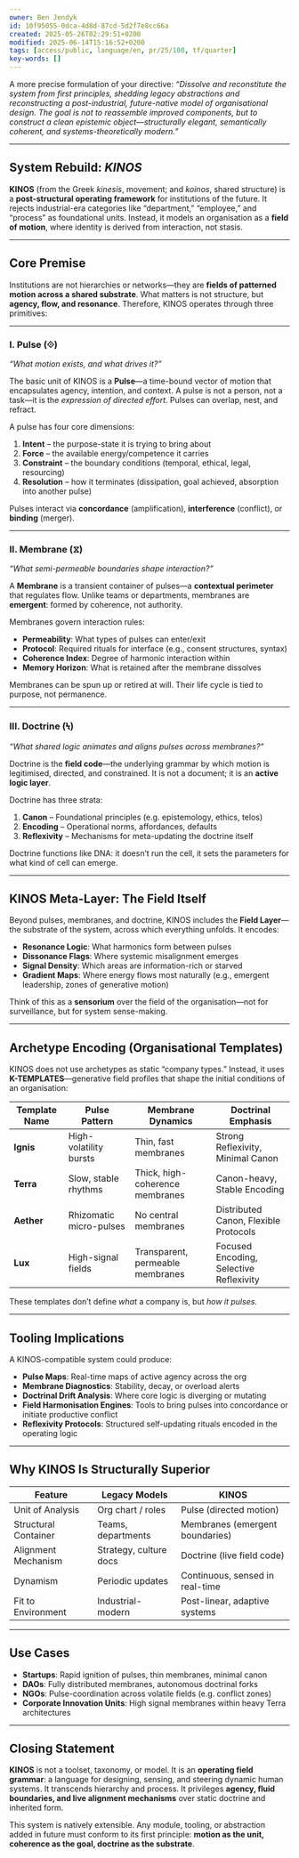 ```yaml
---
owner: Ben Jendyk
id: 10f95055-0dca-4d8d-87cd-5d2f7e8cc66a
created: 2025-05-26T02:29:51+0200
modified: 2025-06-14T15:16:52+0200
tags: [access/public, language/en, pr/25/100, tf/quarter]
key-words: []
---
```


A more precise formulation of your directive:
*“Dissolve and reconstitute the system from first principles, shedding legacy abstractions and reconstructing a post-industrial, future-native model of organisational design. The goal is not to reassemble improved components, but to construct a clean epistemic object—structurally elegant, semantically coherent, and systems-theoretically modern.”*

---

## **System Rebuild: *KINOS***

**KINOS** (from the Greek *kinesis*, movement; and *koinos*, shared structure) is a **post-structural operating framework** for institutions of the future. It rejects industrial-era categories like “department,” “employee,” and “process” as foundational units. Instead, it models an organisation as a **field of motion**, where identity is derived from interaction, not stasis.

---

## **Core Premise**

Institutions are not hierarchies or networks—they are **fields of patterned motion across a shared substrate**. What matters is not structure, but **agency, flow, and resonance**. Therefore, KINOS operates through three primitives:

---

### I. **Pulse (⟐)**

*“What motion exists, and what drives it?”*

The basic unit of KINOS is a **Pulse**—a time-bound vector of motion that encapsulates agency, intention, and context. A pulse is not a person, not a task—it is the *expression of directed effort*. Pulses can overlap, nest, and refract.

A pulse has four core dimensions:

1. **Intent** – the purpose-state it is trying to bring about
2. **Force** – the available energy/competence it carries
3. **Constraint** – the boundary conditions (temporal, ethical, legal, resourcing)
4. **Resolution** – how it terminates (dissipation, goal achieved, absorption into another pulse)

Pulses interact via **concordance** (amplification), **interference** (conflict), or **binding** (merger).

---

### II. **Membrane (⧖)**

*“What semi-permeable boundaries shape interaction?”*

A **Membrane** is a transient container of pulses—a **contextual perimeter** that regulates flow. Unlike teams or departments, membranes are **emergent**: formed by coherence, not authority.

Membranes govern interaction rules:

* **Permeability**: What types of pulses can enter/exit
* **Protocol**: Required rituals for interface (e.g., consent structures, syntax)
* **Coherence Index**: Degree of harmonic interaction within
* **Memory Horizon**: What is retained after the membrane dissolves

Membranes can be spun up or retired at will. Their life cycle is tied to purpose, not permanence.

---

### III. **Doctrine (Ϟ)**

*“What shared logic animates and aligns pulses across membranes?”*

Doctrine is the **field code**—the underlying grammar by which motion is legitimised, directed, and constrained. It is not a document; it is an **active logic layer**.

Doctrine has three strata:

1. **Canon** – Foundational principles (e.g. epistemology, ethics, telos)
2. **Encoding** – Operational norms, affordances, defaults
3. **Reflexivity** – Mechanisms for meta-updating the doctrine itself

Doctrine functions like DNA: it doesn’t run the cell, it sets the parameters for what kind of cell can emerge.

---

## **KINOS Meta-Layer: The Field Itself**

Beyond pulses, membranes, and doctrine, KINOS includes the **Field Layer**—the substrate of the system, across which everything unfolds. It encodes:

* **Resonance Logic**: What harmonics form between pulses
* **Dissonance Flags**: Where systemic misalignment emerges
* **Signal Density**: Which areas are information-rich or starved
* **Gradient Maps**: Where energy flows most naturally (e.g., emergent leadership, zones of generative motion)

Think of this as a **sensorium** over the field of the organisation—not for surveillance, but for system sense-making.

---

## **Archetype Encoding (Organisational Templates)**

KINOS does not use archetypes as static “company types.” Instead, it uses **K-TEMPLATES**—generative field profiles that shape the initial conditions of an organisation:

| Template Name | Pulse Pattern           | Membrane Dynamics                | Doctrinal Emphasis                      |
| ------------- | ----------------------- | -------------------------------- | --------------------------------------- |
| **Ignis**     | High-volatility bursts  | Thin, fast membranes             | Strong Reflexivity, Minimal Canon       |
| **Terra**     | Slow, stable rhythms    | Thick, high-coherence membranes  | Canon-heavy, Stable Encoding            |
| **Aether**    | Rhizomatic micro-pulses | No central membranes             | Distributed Canon, Flexible Protocols   |
| **Lux**       | High-signal fields      | Transparent, permeable membranes | Focused Encoding, Selective Reflexivity |

These templates don’t define *what* a company is, but *how it pulses*.

---

## **Tooling Implications**

A KINOS-compatible system could produce:

* **Pulse Maps**: Real-time maps of active agency across the org
* **Membrane Diagnostics**: Stability, decay, or overload alerts
* **Doctrinal Drift Analysis**: Where core logic is diverging or mutating
* **Field Harmonisation Engines**: Tools to bring pulses into concordance or initiate productive conflict
* **Reflexivity Protocols**: Structured self-updating rituals encoded in the operating logic

---

## **Why KINOS Is Structurally Superior**

| Feature              | Legacy Models          | KINOS                           |
| -------------------- | ---------------------- | ------------------------------- |
| Unit of Analysis     | Org chart / roles      | Pulse (directed motion)         |
| Structural Container | Teams, departments     | Membranes (emergent boundaries) |
| Alignment Mechanism  | Strategy, culture docs | Doctrine (live field code)      |
| Dynamism             | Periodic updates       | Continuous, sensed in real-time |
| Fit to Environment   | Industrial-modern      | Post-linear, adaptive systems   |

---

## **Use Cases**

* **Startups**: Rapid ignition of pulses, thin membranes, minimal canon
* **DAOs**: Fully distributed membranes, autonomous doctrinal forks
* **NGOs**: Pulse-coordination across volatile fields (e.g. conflict zones)
* **Corporate Innovation Units**: High signal membranes within heavy Terra architectures

---

## **Closing Statement**

**KINOS** is not a toolset, taxonomy, or model. It is an **operating field grammar**: a language for designing, sensing, and steering dynamic human systems. It transcends hierarchy and process. It privileges **agency, fluid boundaries, and live alignment mechanisms** over static doctrine and inherited form.

This system is natively extensible. Any module, tooling, or abstraction added in future must conform to its first principle: **motion as the unit, coherence as the goal, doctrine as the substrate**.
